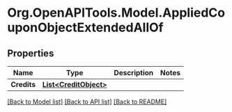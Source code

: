 
# Org.OpenAPITools.Model.AppliedCouponObjectExtendedAllOf

## Properties

Name | Type | Description | Notes
------------ | ------------- | ------------- | -------------
**Credits** | [**List&lt;CreditObject&gt;**](CreditObject.md) |  | 

[[Back to Model list]](../README.md#documentation-for-models)
[[Back to API list]](../README.md#documentation-for-api-endpoints)
[[Back to README]](../README.md)

